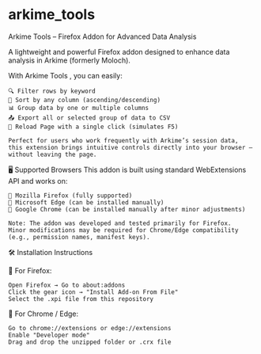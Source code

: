 # arkime_tools
Arkime Tools – Firefox Addon for Advanced Data Analysis

A lightweight and powerful Firefox addon designed to enhance data analysis in Arkime (formerly Moloch).

With Arkime Tools , you can easily:

    🔍 Filter rows by keyword
    🔁 Sort by any column (ascending/descending)
    📊 Group data by one or multiple columns
    📤 Export all or selected group of data to CSV
    🔁 Reload Page with a single click (simulates F5)
    
    Perfect for users who work frequently with Arkime’s session data, 
    this extension brings intuitive controls directly into your browser — without leaving the page.

🖥️ Supported Browsers
This addon is built using standard WebExtensions API and works on:

    🔹 Mozilla Firefox (fully supported)
    🔹 Microsoft Edge (can be installed manually)
    🔹 Google Chrome (can be installed manually after minor adjustments)

    Note: The addon was developed and tested primarily for Firefox. 
    Minor modifications may be required for Chrome/Edge compatibility (e.g., permission names, manifest keys). 

🛠 Installation Instructions

🔹 For Firefox:

    Open Firefox → Go to about:addons
    Click the gear icon → "Install Add-on From File"
    Select the .xpi file from this repository
    
🔹 For Chrome / Edge:

    Go to chrome://extensions or edge://extensions
    Enable "Developer mode"
    Drag and drop the unzipped folder or .crx file
